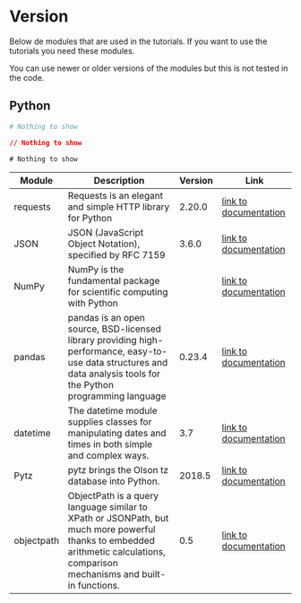 # Version 

Below de modules that are used in the tutorials. 
If you want to use the tutorials you need these modules.

<aside class="notice">
You can use newer or older versions of the modules but this is not tested in the code.
</aside>

## Python

```python
# Nothing to show
```

```json
// Nothing to show
```

```shell
# Nothing to show

```

| Module | Description | Version | Link
| --------| -------- | -------- | -------- | 
| requests | Requests is an elegant and simple HTTP library for Python | 2.20.0 | <a href='http://docs.python-requests.org/en/master/user/quickstart/'>link to documentation </a>
| JSON | JSON (JavaScript Object Notation), specified by RFC 7159 | 3.6.0 | <a href='https://docs.python.org/3/library/json.html'>link to documentation </a>
| NumPy | NumPy is the fundamental package for scientific computing with Python |  | <a href='http://www.numpy.org/'>link to documentation </a>
| pandas | pandas is an open source, BSD-licensed library providing high-performance, easy-to-use data structures and data analysis tools for the Python programming language | 0.23.4 | <a href='https://pandas.pydata.org/'>link to documentation </a>
| datetime | The datetime module supplies classes for manipulating dates and times in both simple and complex ways.  | 3.7 | <a href='https://docs.python.org/3/library/datetime.html'>link to documentation </a>
| Pytz | pytz brings the Olson tz database into Python. | 2018.5 | <a href='https://pypi.org/project/pytz/'>link to documentation </a>
| objectpath | ObjectPath is a query language similar to XPath or JSONPath, but much more powerful thanks to embedded arithmetic calculations, comparison mechanisms and built-in functions. | 0.5 | <a href='https://pypi.org/project/objectpath/'>link to documentation </a>

